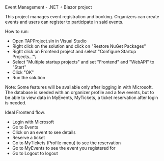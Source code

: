 Event Management - .NET + Blazor project

This project manages event registration and booking. 
Organizers can create events and users can register to participate in said events.

How to run:

- Open TAPProject.sln in Visual Studio
- Right click on the solution and click on "Restore NuGet Packages"
- Right click on Frontend project and select "Configure Startup Projects..."\
- Select "Multiple startup projects" and set "Frontend" and "WebAPI" to "Start"
- Click "OK"
- Run the solution

Note: 
	Some features will be available only after logging in with Microsoft. 
	The database is seeded with an organizer profile and a few events, but to be able to view data in MyEvents, MyTickets, a ticket reservation after login is needed.
 
Ideal Frontend flow:
- Login with Microsoft
- Go to Events
- Click on an event to see details
- Reserve a ticket
- Go to MyTickets (Profile menu) to see the reservation
- Go to MyEvents to see the event you registered for
- Go to Logout to logout

